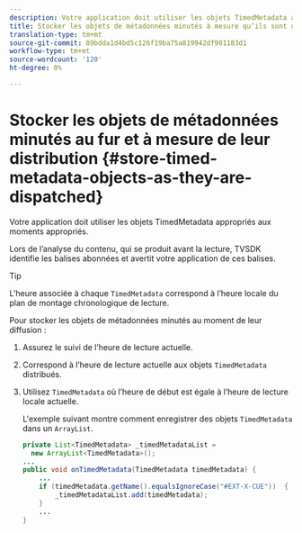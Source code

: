 ```yaml
---
description: Votre application doit utiliser les objets TimedMetadata appropriés aux moments appropriés.
title: Stocker les objets de métadonnées minutés à mesure qu’ils sont distribués
translation-type: tm+mt
source-git-commit: 89bdda1d4bd5c126f19ba75a819942df901183d1
workflow-type: tm+mt
source-wordcount: '120'
ht-degree: 0%

---
```



# Stocker les objets de métadonnées minutés au fur et à mesure de leur distribution {#store-timed-metadata-objects-as-they-are-dispatched}

Votre application doit utiliser les objets TimedMetadata appropriés aux moments appropriés.

Lors de l’analyse du contenu, qui se produit avant la lecture, TVSDK identifie les balises abonnées et avertit votre application de ces balises.

>[!TIP]
>
>L’heure associée à chaque `TimedMetadata` correspond à l’heure locale du plan de montage chronologique de lecture.

Pour stocker les objets de métadonnées minutés au moment de leur diffusion :

1. Assurez le suivi de l’heure de lecture actuelle.
1. Correspond à l’heure de lecture actuelle aux objets `TimedMetadata` distribués.

1. Utilisez `TimedMetadata` où l’heure de début est égale à l’heure de lecture locale actuelle.

   L&#39;exemple suivant montre comment enregistrer des objets `TimedMetadata` dans un `ArrayList`.

   ```java
   private List<TimedMetadata> _timedMetadataList =  
     new ArrayList<TimedMetadata>(); 
   ... 
   public void onTimedMetadata(TimedMetadata timedMetadata) { 
       ... 
       if (timedMetadata.getName().equalsIgnoreCase("#EXT-X-CUE"))  { 
           _timedMetadataList.add(timedMetadata); 
       } 
       ... 
   }
   ```

